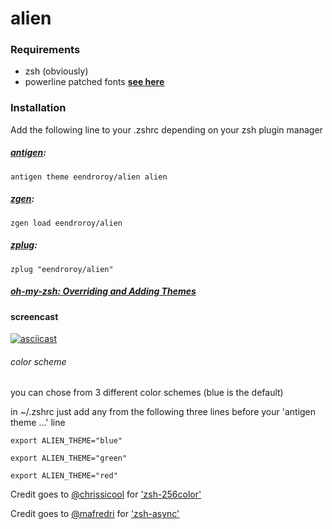 # alien

### Requirements

- zsh (obviously)
- powerline patched fonts [**see here**](https://github.com/powerline/fonts)

### Installation

Add the following line to your .zshrc depending on your zsh plugin manager

##### [antigen](https://github.com/zsh-users/antigen):

    antigen theme eendroroy/alien alien

##### [zgen](https://github.com/tarjoilija/zgen):

    zgen load eendroroy/alien

##### [zplug](https://github.com/zplug/zplug):

    zplug "eendroroy/alien"

##### [oh-my-zsh: Overriding and Adding Themes](https://github.com/robbyrussell/oh-my-zsh/wiki/Customization#overriding-and-adding-themes)

#### screencast

[![asciicast](https://asciinema.org/a/121489.png)](https://asciinema.org/a/121489)

###### color scheme

you can chose from 3 different color schemes (blue is the default)

in ~/.zshrc just add any from the following three lines before your 'antigen theme ...' line

    export ALIEN_THEME="blue"

    export ALIEN_THEME="green"

    export ALIEN_THEME="red"

Credit goes to [@chrissicool](https://github.com/chrissicool) for ['zsh-256color'](https://github.com/chrissicool/zsh-256color)

Credit goes to [@mafredri](https://github.com/mafredri) for ['zsh-async'](https://github.com/mafredri/zsh-async)


